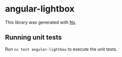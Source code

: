 # angular-lightbox

This library was generated with [Nx](https://nx.dev).

## Running unit tests

Run `nx test angular-lightbox` to execute the unit tests.
